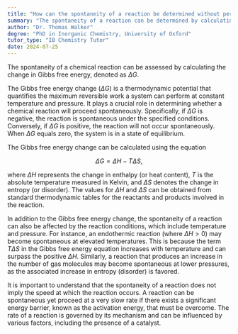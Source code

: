 ```yaml
---
title: "How can the spontaneity of a reaction be determined without performing it?"
summary: "The spontaneity of a reaction can be determined by calculating the Gibbs free energy change (ΔG)."
author: "Dr. Thomas Walker"
degree: "PhD in Inorganic Chemistry, University of Oxford"
tutor_type: "IB Chemistry Tutor"
date: 2024-07-25
---
```


The spontaneity of a chemical reaction can be assessed by calculating the change in Gibbs free energy, denoted as $\Delta G$.

The Gibbs free energy change ($\Delta G$) is a thermodynamic potential that quantifies the maximum reversible work a system can perform at constant temperature and pressure. It plays a crucial role in determining whether a chemical reaction will proceed spontaneously. Specifically, if $\Delta G$ is negative, the reaction is spontaneous under the specified conditions. Conversely, if $\Delta G$ is positive, the reaction will not occur spontaneously. When $\Delta G$ equals zero, the system is in a state of equilibrium.

The Gibbs free energy change can be calculated using the equation 

$$
\Delta G = \Delta H - T\Delta S,
$$

where $\Delta H$ represents the change in enthalpy (or heat content), $T$ is the absolute temperature measured in Kelvin, and $\Delta S$ denotes the change in entropy (or disorder). The values for $\Delta H$ and $\Delta S$ can be obtained from standard thermodynamic tables for the reactants and products involved in the reaction.

In addition to the Gibbs free energy change, the spontaneity of a reaction can also be affected by the reaction conditions, which include temperature and pressure. For instance, an endothermic reaction (where $\Delta H > 0$) may become spontaneous at elevated temperatures. This is because the term $T\Delta S$ in the Gibbs free energy equation increases with temperature and can surpass the positive $\Delta H$. Similarly, a reaction that produces an increase in the number of gas molecules may become spontaneous at lower pressures, as the associated increase in entropy (disorder) is favored.

It is important to understand that the spontaneity of a reaction does not imply the speed at which the reaction occurs. A reaction can be spontaneous yet proceed at a very slow rate if there exists a significant energy barrier, known as the activation energy, that must be overcome. The rate of a reaction is governed by its mechanism and can be influenced by various factors, including the presence of a catalyst.
    